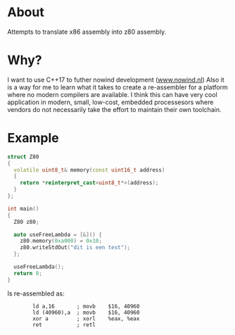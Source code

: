 # About

Attempts to translate x86 assembly into z80 assembly.

# Why?

I want to use C++17 to futher nowind development (www.nowind.nl)
Also it is a way for me to learn what it takes to create a re-assembler for a platform where no modern compilers are available.
I think this can have very cool application in modern, small, low-cost, embedded processesors where vendors do not necessarily take the effort to maintain their own toolchain.

# Example

```c++
struct Z80
{
  volatile uint8_t& memory(const uint16_t address)
  {
    return *reinterpret_cast<uint8_t*>(address);
  }
};

int main()
{
  Z80 z80;

  auto useFreeLambda = [&]() {
    z80.memory(0xa000) = 0x10;
    z80.writeStdOut("dit is een test");
  };

  useFreeLambda();
  return 0;
}
```

Is re-assembled as:
```assembly
        ld a,16       ; movb    $16, 40960
        ld (40960),a  ; movb    $16, 40960
        xor a         ; xorl    %eax, %eax
        ret           ; retl
```        



